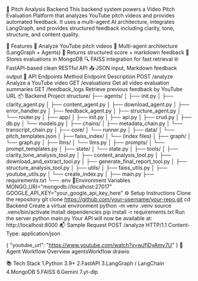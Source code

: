 🎯 Pitch Analysis Backend
This backend system powers a Video Pitch Evaluation Platform that analyzes YouTube pitch videos and provides automated feedback. It uses a multi-agent AI architecture, integrates LangGraph, and provides structured feedback including clarity, tone, structure, and content quality.

🚀 Features
🔗 Analyze YouTube pitch videos
🧠 Multi-agent architecture (LangGraph + Agents)
📝 Returns structured score + markdown feedback
🧾 Stores evaluations in MongoDB
🔍 FAISS integration for fast retrieval
🌐 FastAPI-based clean RESTful API
📤 JSON input, Markdown feedback output
📡 API Endpoints
Method	Endpoint	Description
POST	/analyze	Analyze a YouTube video
GET	/evaluations	Get all video evaluation summaries
GET	/feedback_logs	Retrieve previous feedback by YouTube URL
📦 Backend Project structure/
├── agents/
│ ├── init.py
│ ├── clarity_agent.py
│ ├── content_agent.py
│ ├── download_agent.py
│ ├── error_handler.py
│ ├── feedback_agent.py
│ ├── structure_agent.py
│ └── router.py
│
├── app/
│ ├── init.py
│ ├── api.py
│ ├── crud.py
│ ├── db.py
│ └── models.py
│
├── chains/
│ ├── metadata_chain.py
│ └── transcript_chain.py
│
├── core/
│ └── runner.py
│
├── data/
│ └── pitch_templates.json
│
├── faiss_index/
│ └── (index files)
│
├── graph/
│ └── graph.py
│
├── llms/
│ └── llms.py
│
├── prompts/
│ └── prompt_templates.py
│
├── state/
│ └── state.py
│
├── tools/
│ ├── clarity_tone_analysis_tool.py
│ ├── content_analysis_tool.py
│ ├── download_and_extract_tool.py
│ ├── generate_final_report_tool.py
│ ├── structure_analysis_tool.py
│
├── utils/
│ ├── faiss_utils.py
│ ├── youtube_utils.py
│ └── create_index.py
│
├── main.py
├── requirements.txt
└── .env
🔐Environment Variables
MONGO_URI="mongodb://localhost:27017"
GOOGLE_API_KEY="your_google_api_key_here" 
⚙️ Setup Instructions
Clone the repository
git clone https://github.com/your-username/your-repo.git
cd Backend
Create a virtual environment
python -m venv .venv
source .venv/bin/activate
Install dependencies
 pip install -r requirements.txt 
Run the server
 python main.py 
Your API will now be available at: http://localhost:8000 
📬 Sample Request
 POST /analyze HTTP/1.1
Content-Type: application/json

{
  "youtube_url": "https://www.youtube.com/watch?v=wJfjDyAmy7U"
}
🧠 Agent Workflow Overview
agentsWorkflow drawio

📚 Tech Stack
1.Python 3.9+
2.FastAPI
3.LangGraph / LangChain
4.MongoDB
5.FAISS
6.Gemini
7.yt-dlp